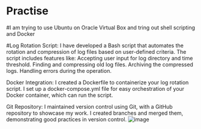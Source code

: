 # Practise
#I am trying to use Ubuntu on Oracle Virtual Box and tring out shell scripting and Docker

#Log Rotation Script:
I have developed a Bash script that automates the rotation and compression of log files based on user-defined criteria.
The script includes features like:
Accepting user input for log directory and time threshold.
Finding and compressing old log files.
Archiving the compressed logs.
Handling errors during the operation.

Docker Integration:
I created a Dockerfile to containerize your log rotation script.
I set up a docker-compose.yml file for easy orchestration of your Docker container, which can run the script.

Git Repository:
I maintained version control using Git, with a GitHub repository to showcase my work.
I created branches and merged them, demonstrating good practices in version control.
![image](https://github.com/user-attachments/assets/709a0b4f-71f6-4024-9215-69e07389b5f0)
